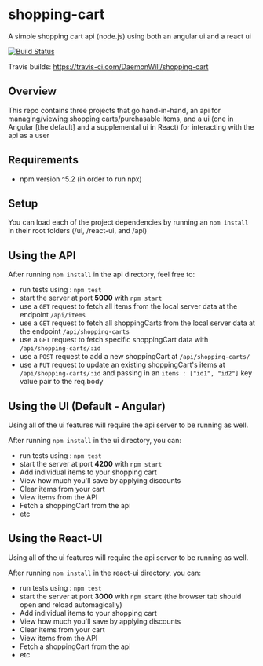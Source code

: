 # shopping-cart
A simple shopping cart api (node.js) using both an angular ui and a react ui

[![Build Status](https://travis-ci.com/DaemonWill/shopping-cart.svg?branch=master)](https://travis-ci.com/DaemonWill/shopping-cart)

Travis builds: https://travis-ci.com/DaemonWill/shopping-cart

## Overview
This repo contains three projects that go hand-in-hand, an api for managing/viewing shopping carts/purchasable items, and a ui (one in Angular [the default] and a supplemental ui in React) for interacting with the api as a user

## Requirements

* npm version ^5.2 (in order to run npx)

## Setup

You can load each of the project dependencies by running an `npm install` in their root folders (/ui, /react-ui, and /api)

## Using the API

After running `npm install` in the api directory, feel free to:
* run tests using : `npm test`
* start the server at port **5000** with `npm start`
* use a `GET` request to fetch all items from the local server data at the endpoint `/api/items`
* use a `GET` request to fetch all shoppingCarts from the local server data at the endpoint `/api/shopping-carts`
* use a `GET` request to fetch specific shoppingCart data with `/api/shopping-carts/:id`
* use a `POST` request to add a new shoppingCart at `/api/shopping-carts/`
* use a `PUT` request to update an existing shoppingCart's items at `/api/shopping-carts/:id` and passing in an `items : ["id1", "id2"]` key value pair to the req.body

## Using the UI (Default - Angular)
Using all of the ui features will require the api server to be running as well.

After running `npm install` in the ui directory, you can:
* run tests using : `npm test`
* start the server at port **4200** with `npm start`
* Add individual items to your shopping cart
* View how much you'll save by applying discounts
* Clear items from your cart
* View items from the API
* Fetch a shoppingCart from the api
* etc

## Using the React-UI
Using all of the ui features will require the api server to be running as well.

After running `npm install` in the react-ui directory, you can:
* run tests using : `npm test`
* start the server at port **3000** with `npm start` (the browser tab should open and reload automagically)
* Add individual items to your shopping cart
* View how much you'll save by applying discounts
* Clear items from your cart
* View items from the API
* Fetch a shoppingCart from the api
* etc
